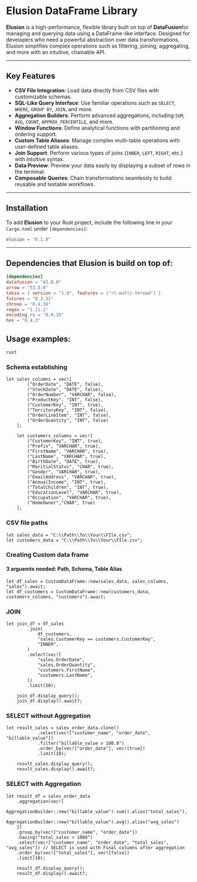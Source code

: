 # Elusion DataFrame Library

**Elusion** is a high-performance, flexible library built on top of **DataFusion**for managing and querying data using a DataFrame-like interface. Designed for developers who need a powerful abstraction over data transformations, Elusion simplifies complex operations such as filtering, joining, aggregating, and more with an intuitive, chainable API.

---

## Key Features

- **CSV File Integration**: Load data directly from CSV files with customizable schemas.
- **SQL-Like Query Interface**: Use familiar operations such as `SELECT`, `WHERE`, `GROUP BY`, `JOIN`, and more.
- **Aggregation Builders**: Perform advanced aggregations, including `SUM`, `AVG`, `COUNT`, `APPROX_PERCENTILE`, and more.
- **Window Functions**: Define analytical functions with partitioning and ordering support.
- **Custom Table Aliases**: Manage complex multi-table operations with user-defined table aliases.
- **Join Support**: Perform various types of joins (`INNER`, `LEFT`, `RIGHT`, etc.) with intuitive syntax.
- **Data Preview**: Preview your data easily by displaying a subset of rows in the terminal.
- **Composable Queries**: Chain transformations seamlessly to build reusable and testable workflows.

---

## Installation

To add **Elusion** to your Rust project, include the following line in your `Cargo.toml` under `[dependencies]`:

```toml
elusion = "0.1.0"
```

---

## Dependencies that Elusion is build on top of:

```toml
[dependencies]
datafusion = "43.0.0"
arrow = "53.3.0"
tokio = { version = "1.0", features = ["rt-multi-thread"] }
futures = "0.3.31"
chrono = "0.4.38"
regex = "1.11.1"
encoding_rs = "0.8.35"
hex = "0.4.3"
```

## Usage examples:

`rust`

### Schema establishing

```
let sales_columns = vec![
        ("OrderDate", "DATE", false),
        ("StockDate", "DATE", false),
        ("OrderNumber", "VARCHAR", false),
        ("ProductKey", "INT", false),
        ("CustomerKey", "INT", true),
        ("TerritoryKey", "INT", false),
        ("OrderLineItem", "INT", false),
        ("OrderQuantity", "INT", false)
    ];

    let customers_columns = vec![
        ("CustomerKey", "INT", true),
        ("Prefix", "VARCHAR", true),
        ("FirstName", "VARCHAR", true),
        ("LastName", "VARCHAR", true),
        ("BirthDate", "DATE", true),
        ("MaritialStatus", "CHAR", true),
        ("Gender", "VARCHAR", true),
        ("EmailAddress", "VARCHAR", true),
        ("AnnualIncome", "INT", true),
        ("TotalChildren", "INT", true),
        ("EducationLevel", "VARCHAR", true),
        ("Occupation", "VARCHAR", true),
        ("HomeOwner","CHAR", true)
    ];
```
### CSV file paths

```
let sales_data = "C:\\Path\\To\\Your\\FIle.csv";
let customers_data = "C:\\Path\\To\\Your\\FIle.csv";
```
### Creating Custom data frame 
#### 3 arguemts needed:  Path, Schema, Table Alias

```
let df_sales = CustomDataFrame::new(sales_data, sales_columns, "sales").await; 
let df_customers = CustomDataFrame::new(customers_data, customers_columns, "customers").await;
```
### JOIN
```
let join_df = df_sales
        .join(
            df_customers,
            "sales.CustomerKey == customers.CustomerKey",
            "INNER",
        )
        .select(vec![
            "sales.OrderDate",
            "sales.OrderQuantity",
            "customers.FirstName",
            "customers.LastName",
        ])
        .limit(10);
        
    join_df.display_query();
    join_df.display().await?;
```

### SELECT without Aggregation
```
let result_sales = sales_order_data.clone()
            .select(vec!["customer_name", "order_date", "billable_value"])
            .filter("billable_value > 100.0")
            .order_by(vec!["order_date"], vec![true])
            .limit(10);

    result_sales.display_query();   
    result_sales.display().await?;
```

### SELECT with Aggregation
```
let result_df = sales_order_data
    .aggregation(vec![
        AggregationBuilder::new("billable_value").sum().alias("total_sales"),
        AggregationBuilder::new("billable_value").avg().alias("avg_sales")
    ])
    .group_by(vec!["customer_name", "order_date"])
    .having("total_sales > 1000")
    .select(vec!["customer_name", "order_date", "total_sales", "avg_sales"]) // SELECT is used with Final columns after aggregation
    .order_by(vec!["total_sales"], vec![false])
    .limit(10);

    result_df.display_query();
    result_df.display().await?;
```
